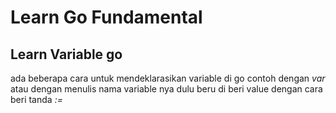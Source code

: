 # Learn Go Fundamental

## Learn Variable go

ada beberapa cara untuk mendeklarasikan variable di go contoh dengan *var* atau dengan menulis nama variable nya dulu beru di beri value dengan cara beri tanda *:=* 
